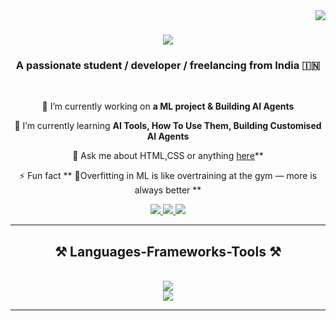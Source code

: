 <img align="right" src="https://visitor-badge.laobi.icu/badge?page_id=KSanju10.KSanju10" />

<h1 align="center">
  <img src="https://readme-typing-svg.herokuapp.com/?font=Righteous&size=35&center=true&vCenter=true&width=500&height=70&duration=4000&repeat=0&color=808080&lines=Hi+There!+👋;+I'm+Sanjay+Kumar..!;Hi+There!+👋;+I'm+Sanjay+Kumar..!;Hi+There!+👋;+I'm+Sanjay+Kumar..!;Hi+There!+👋;+I'm+Sanjay+Kumar..!;Hi+There!+👋;+I'm+Sanjay+Kumar..!;Hi+There!+👋;+I'm+Sanjay+Kumar..!;Hi+There!+👋;+I'm+Sanjay+Kumar..!;Hi+There!+👋;+I'm+Sanjay+Kumar..!;Hi+There!+👋;+I'm+Sanjay+Kumar..!;Hi+There!+👋;+I'm+Sanjay+Kumar..!;Hi+There!+👋;+I'm+Sanjay+Kumar..!;Hi+There!+👋;+I'm+Sanjay+Kumar..!;Hi+There!+👋;+I'm+Sanjay+Kumar..!;Hi+There!+👋;+I'm+Sanjay+Kumar..!;Hi+There!+👋;+I'm+Sanjay+Kumar..!;Hi+There!+👋;+I'm+Sanjay+Kumar..!;Hi+There!+👋;+I'm+Sanjay+Kumar..!;Hi+There!+👋;+I'm+Sanjay+Kumar..!;Hi+There!+👋;+I'm+Sanjay+Kumar..!;Hi+There!+👋;+I'm+Sanjay+Kumar..!" />
</h1>

<h3 align="center">A passionate student / developer / freelancing from India 🇮🇳 </h3>

<br/>

<div align="center">
 
 🔭 I’m currently working on **a ML project & Building AI Agents**
 
 🌱 I’m currently learning **AI Tools, How To Use Them, Building Customised AI Agents**

💬 Ask me about HTML,CSS or anything [here](https://github.com/KSanju10/KSanju10/issues)**

⚡ Fun fact ** 🧠Overfitting in ML is like overtraining at the gym — more is always better **

 </div>

<div align="center"> 
  <a href="mailto:ksanjusk10@gmail.com">
    <img src="https://img.shields.io/badge/Gmail-333333?style=for-the-badge&logo=gmail&logoColor=red" />
  </a>
  <a href="https://www.linkedin.com/in/sanjay-kumarsk10/" target="_blank">
    <img src="https://img.shields.io/badge/LinkedIn-0077B5?style=for-the-badge&logo=linkedin&logoColor=white" target="_blank" />
  </a>
  <a href="https://KSanju10.github.io" target="_blank">
     <img src="https://img.shields.io/badge/Portfolio-FF5722?style=for-the-badge&logo=todoist&logoColor=white" target="_blank" />
  </a>
</div>

<hr/>

<h2 align="center">⚒️ Languages-Frameworks-Tools ⚒️</h2>
<br/>
<div align="center">
    <img src="https://skillicons.dev/icons?i=html,css,vscode,github,git,cursor.ai"/><br>
    <img src="https://skillicons.dev/icons?i=python,c,java,mysql"/>

<br/>
<hr/>
